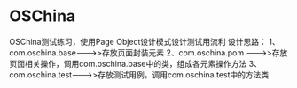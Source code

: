 # OSChina
OSChina测试练习，使用Page Object设计模式设计测试用流利
设计思路：
	1、com.oschina.base--->>存放页面封装元素
	2、com.oschina.pom --->>存放页面相关操作，调用com.oschina.base中的类，组成各元素操作方法
	3、com.oschina.test--->>存放测试用例，调用com.oschina.test中的方法类